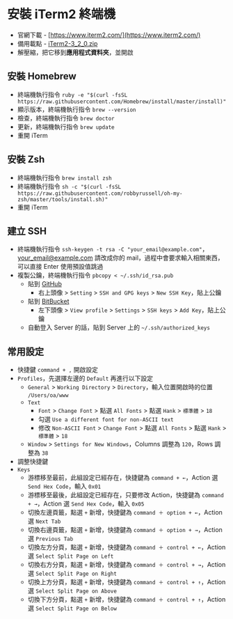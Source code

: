 # 安裝 iTerm2 終端機
* 官網下載 - [https://www.iterm2.com/](https://www.iterm2.com/)
* 備用載點 - [iTerm2-3_2_0.zip](https://cdn.ioa.tw/MacEnvInit/iTerm2-3_2_0.zip)
* 解壓縮，把它移到**應用程式資料夾**，並開啟

## 安裝 Homebrew
* 終端機執行指令 `ruby -e "$(curl -fsSL https://raw.githubusercontent.com/Homebrew/install/master/install)"`
* 顯示版本，終端機執行指令 `brew --version`
* 檢查，終端機執行指令 `brew doctor`
* 更新，終端機執行指令 `brew update`
* 重開 iTerm

## 安裝 Zsh
* 終端機執行指令 `brew install zsh`
* 終端機執行指令 `sh -c "$(curl -fsSL https://raw.githubusercontent.com/robbyrussell/oh-my-zsh/master/tools/install.sh)"`
* 重開 iTerm

## 建立 SSH
* 終端機執行指令 `ssh-keygen -t rsa -C "your_email@example.com"`，your_email@example.com 請改成你的 mail，過程中會要求輸入相關東西，可以直接 Enter 使用預設值跳過
* 複製公鑰，終端機執行指令 `pbcopy < ~/.ssh/id_rsa.pub`
	* 貼到 [GitHub](https://github.com/)
		* 右上頭像 > `Setting` > `SSH and GPG keys` > `New SSH Key`，貼上公鑰
	* 貼到 [BitBucket](https://bitbucket.org/)
		* 左下頭像 > `View profile` > `Settings` > `SSH keys` > `Add Key`，貼上公鑰
	* 自動登入 Server 的話，貼到 Server 上的 `~/.ssh/authorized_keys`

## 常用設定
* 快捷鍵 `command + ,` 開啟設定
* `Profiles`，先選擇左邊的 `Default` 再進行以下設定
	* `General` > `Working Directory` > `Directory`，輸入位置開啟時的位置 `/Users/oa/www`
	* `Text` 
		* `Font` > `Change Font` > 點選 `All Fonts` > 點選 `Hank` > `標準體` > `18`
		* 勾選 `Use a different font for non-ASCII text`
		* 修改 `Non-ASCII Font` > `Change Font` > 點選 `All Fonts` > 點選 `Hank` > `標準體` > `18`
	* `Window` > `Settings for New Windows`，Columns 調整為 `120`，Rows 調整為 `38`
* 調整快捷鍵
* `Keys`
	* 游標移至最前，此組設定已經存在，快捷鍵為 `command + ←`，Action 選 `Send Hex Code`，輸入 `0x01`
	* 游標移至最後，此組設定已經存在，只要修改 Action，快捷鍵為 `command + →`，Action 選 `Send Hex Code`，輸入 `0x05`
	* 切換左邊頁籤，點選 `+` 新增，快捷鍵為 `command ＋ option + ←`，Action 選 `Next Tab`
	* 切換右邊頁籤，點選 `+` 新增，快捷鍵為 `command ＋ option + →`，Action 選 `Previous Tab`
	* 切換左方分頁，點選 `+` 新增，快捷鍵為 `command ＋ control + ←`，Action 選 `Select Split Page on Left`
	* 切換右方分頁，點選 `+` 新增，快捷鍵為 `command ＋ control + →`，Action 選 `Select Split Page on Right`
	* 切換上方分頁，點選 `+` 新增，快捷鍵為 `command ＋ control + ↑`，Action 選 `Select Split Page on Above`
	* 切換下方分頁，點選 `+` 新增，快捷鍵為 `command ＋ control + ↑`，Action 選 `Select Split Page on Below`

